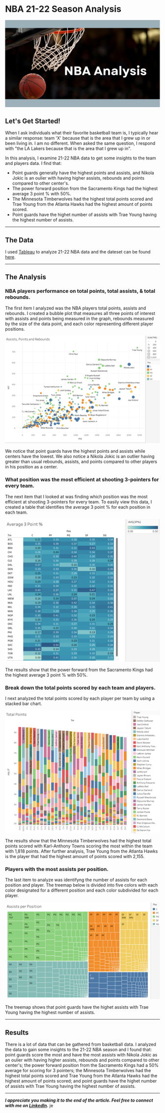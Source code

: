 # NBA 21-22 Season Analysis

<img src="images/NBA_Analysis_cover.png"/>

## Let's Get Started!

When I ask individuals what their favorite basketball team is, I typically hear a similar response: team 'X' because that is the area that I grew up in or been living in. I am no different. When asked the same question, I respond with "the LA Lakers because that is the area that I grew up in". 

In this analysis, I examine 21-22 NBA data to get some insights to the team and players data. I find that:

  - Point guards generally have the highest points and assists, and Nikola Jokic is an oulier with having higher assists, rebounds and points compared to other center's.
  - The power forward position from the Sacramento Kings had the highest average 3 point % with 50%. 
  - The Minnesota Timberwolves had the highest total points scored and Trae Young from the Atlanta Hawks had the highest amount of points scored.
  - Point guards have the highet number of assists with Trae Young having the highest number of assists.


---

## The Data
I used [Tableau](https://public.tableau.com/app/profile/julio.espinoza/viz/21-22NBAAnalysis/21-22NBAAnalysis) to analyze 21-22 NBA data and the dateset can be found [here](https://www.basketball-reference.com/leagues/NBA_2022_totals.html).


---

## The Analysis
 
### NBA players performance on total points, total assists, & total rebounds. 

The first item I analyzed was the NBA players total points, assists and rebounds. I created a bubble plot that measures all three points of interest with assists and points being measured in the graph, rebounds measured by the size of the data point, and each color representing different player positions. 


<img src="images/NBA_Analysis_bubble.png"/>


We notice that point guards have the highest points and assists while centers have the lowest. We also notice a Nikola Jokic is an outlier having greater than usual rebounds, assists, and points compared to other players in his position as a center. 


### What position was the most efficient at shooting 3-pointers for every team.

The next item that I looked at was finding which position was the most efficient at shooting 3-pointers for every team. To easily view this data, I created a table that identifies the average 3 point % for each position in each team.

<img src="images/NBA_Analysis_heatmap.png"/>


The results show that the power forward from the Sacramento Kings had the highest average 3 point % with 50%. 


### Break down the total points scored by each team and players.

I next analyzed the total points scored by each player per team by using a stacked bar chart. 

<img src="images/NBA_Analysis_barchart.png"/>

The results show that the Minnesota Timberwolves had the highest total points scored with Karl-Anthony Towns scoring the most within the team with 1,818 points. After further analysis, Trae Young from the Atlanta Hawks is the player that had the highest amount of points scored with 2,155.


### Players with the most assists per position.

The last item to analyze was identifyng the number of assists for each position and player. The treemap below is divided into five colors with each color designated for a different position and each color subdivided for each player.


<img src="images/NBA_Analysis_treemap.png"/>

The treemap shows that point guards have the highet assists with Trae Young having the highest number of assists.

---

## Results

There is a lot of data that can be gathered from basketball data. I analyzed the data to gain some insights to the 21-22 NBA season and I found that: point guards score the most and have the most assists with Nikola Jokic as an oulier with having higher assists, rebounds and points compared to other center's; the power forward position from the Sacramento Kings had a 50% average for scoring for 3 pointers; the Minnesota Timberwolves had the highest total points scored and Trae Young from the Atlanta Hawks had the highest amount of points scored; and point guards have the highet number of assists with Trae Young having the highest number of assists.


---

***I appreciate you making it to the end of the article. Feel free to connect with me on [LinkedIn](https://www.linkedin.com/in/jbespinoza/).***
je
